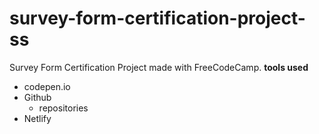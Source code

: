 # survey-form-certification-project-ss
Survey Form Certification Project made with FreeCodeCamp.
**tools used**
* codepen.io
* Github
    * repositories
* Netlify
